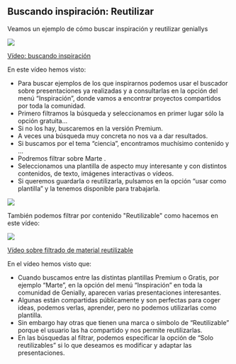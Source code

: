 ## Buscando inspiración: Reutilizar

Veamos un ejemplo de cómo buscar inspiración y reutilizar geniallys

[![](https://raw.githubusercontent.com/javacasm/Iniciacion-Herramientas-Digitales-Aula/main/images/portada-3.3.buscando-inspiracion.png)](https://drive.google.com/file/d/1LGgFC4AxUvmIfr7vyXd9gbMQHfRcLoA2/view?usp=drivesdk)

[Vídeo: buscando inspiración](https://drive.google.com/file/d/1LGgFC4AxUvmIfr7vyXd9gbMQHfRcLoA2/view?usp=drivesdk)

En este vídeo hemos visto:

* Para buscar ejemplos de los que inspirarnos podemos usar el buscador sobre presentaciones ya realizadas y a consultarlas en la opción del menú “Inspiración”, donde vamos a encontrar proyectos compartidos por toda la comunidad.
* Primero filtramos la búsqueda y seleccionamos en primer lugar sólo la opción gratuita...
* Si no los hay, buscaremos en la versión Premium.
* A veces una búsqueda muy concreta no nos va a dar resultados.
* Si buscamos por el tema “ciencia”, encontramos muchísimo contenido y ...
* Podremos filtrar sobre Marte .
* Seleccionamos una plantilla de aspecto muy interesante y con distintos contenidos, de texto, imágenes interactivas o vídeos. 
* Si queremos guardarla o reutilizarla, pulsamos en la opción “usar como plantilla” y la tenemos disponible para trabajarla.

![](https://raw.githubusercontent.com/javacasm/Iniciacion-Herramientas-Digitales-Aula/main/images/plantillas-genially-marte.png)

También podemos filtrar por contenido "Reutilizable" como hacemos en este vídeo:

[![](https://raw.githubusercontent.com/javacasm/Iniciacion-Herramientas-Digitales-Aula/main/images/portada-3.3.buscar-reutilizable.png)](https://drive.google.com/file/d/1Y7pV9n3LQky-57c1KE1Zq_JZZSaI2gz8/view?usp=drivesdk)

[Vídeo sobre filtrado de material reutilizable](https://drive.google.com/file/d/1Y7pV9n3LQky-57c1KE1Zq_JZZSaI2gz8/view?usp=drivesdk)

En el vídeo hemos visto que:

* Cuando buscamos entre las distintas plantillas Premium o Gratis, por ejemplo  “Marte”, en la opción del menú “Inspiración” en toda la comunidad de Genially, aparecen varias presentaciones interesantes. 
* Algunas están compartidas públicamente y son perfectas para coger ideas, podemos verlas, aprender, pero no podemos utilizarlas como plantilla. 
* Sin embargo hay otras que tienen una marca o símbolo de “Reutilizable” porque el usuario las ha compartido y nos permite reutilizarlas. 
* En las búsquedas al filtrar, podemos especificar la opción de “Solo reutilizables” si lo que deseamos es modificar y adaptar  las presentaciones.
